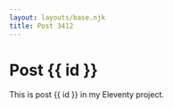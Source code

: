 ```yaml
---
layout: layouts/base.njk
title: Post 3412
---
```


# Post {{ id }}

This is post {{ id }} in my Eleventy project.
